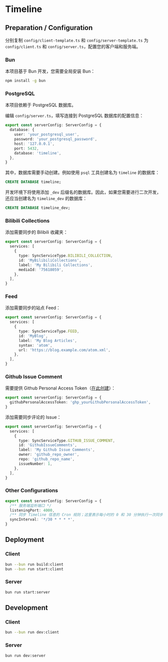 # Timeline

## Preparation / Configuration

分别复制 `config/client-template.ts` 和 `config/server-template.ts` 为 `config/client.ts` 和 `config/server.ts`，配置您的客户端和服务端。

### Bun

本项目基于 Bun 开发，您需要全局安装 Bun：

```bash
npm install -g bun
```

### PostgreSQL

本项目依赖于 PostgreSQL 数据库。

编辑 `config/server.ts`，填写连接到 PostgreSQL 数据库的配置信息：

```ts
export const serverConfig: ServerConfig = {
  database: {
    user: 'your_postgresql_user',
    password: 'your_postgresql_password',
    host: '127.0.0.1',
    port: 5432,
    database: 'timeline',
  },
}
```

其中，数据库需要手动创建。例如使用 `psql` 工具创建名为 `timeline` 的数据库：

```sql
CREATE DATABASE timeline;
```

开发环境下将使用添加 `_dev` 后缀名的数据库。因此，如果您需要进行二次开发，还应当创建名为 `timeline_dev` 的数据库：

```sql
CREATE DATABASE timeline_dev;
```

### Bilibili Collections

添加需要同步的 Bilibili 收藏夹：

```ts
export const serverConfig: ServerConfig = {
  services: [
    {
      type: SyncServiceType.BILIBILI_COLLECTION,
      id: 'MyBilibiliCollections',
      label: 'My Bilibili Collections',
      mediaId: '75618059',
    },
  ],
}
```

### Feed

添加需要同步的站点 Feed：

```ts
export const serverConfig: ServerConfig = {
  services: [
    {
      type: SyncServiceType.FEED,
      id: 'MyBlog',
      label: 'My Blog Articles',
      syntax: 'atom',
      url: 'https://blog.example.com/atom.xml',
    },
  ],
}
```

### Github Issue Comment

需要提供 Github Personal Access Token（[在此创建](https://github.com/settings/tokens/new?scopes=repo)）：

```ts
export const serverConfig: ServerConfig = {
  githubPersonalAccessToken: 'ghp_yourGithubPersonalAccessToken',
}
```

添加需要同步评论的 Issue：

```ts
export const serverConfig: ServerConfig = {
  services: [
    {
      type: SyncServiceType.GITHUB_ISSUE_COMMENT,
      id: 'GithubIssueComments',
      label: 'My Github Issue Comments',
      owner: 'github_repo_owner',
      repo: 'github_repo_name',
      issueNumber: 1,
    },
  ],
}
```

### Other Configurations

```ts
export const serverConfig: ServerConfig = {
  /** 服务端监听端口 */
  listeningPort: 4000,
  /** 同步 Timeline 信息的 Cron 规则；这里表示每小时的 0 和 30 分钟执行一次同步操作 */
  syncInterval: '*/30 * * * *',
}
```

## Deployment

### Client

```bash
bun --bun run build:client
bun --bun run start:client
```

### Server

```bash
bun run start:server
```

## Development

### Client

```bash
bun --bun run dev:client
```

### Server

```bash
bun run dev:server
```
